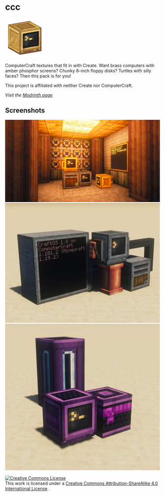 # ccc

<img src="assets/icon.png" width="128" alt="Pack icon">

ComputerCraft textures that fit in with Create. Want brass computers with amber
phosphor screens? Chunky 8-inch floppy disks? Turtles with silly faces? Then
this pack is for you!

This project is affiliated with neither Create nor ComputerCraft.

*Visit the [Modrinth page](https://modrinth.com/resourcepack/ccc)*

## Screenshots

![Advanced computer and peripherals](screenshots/advanced_computer.png)
![Basic computer](screenshots/basic_computer.png)
![Command computer](screenshots/command_computer.png)

<a rel="license" href="http://creativecommons.org/licenses/by-sa/4.0/"><img alt="Creative Commons License" style="border-width:0" src="https://i.creativecommons.org/l/by-sa/4.0/88x31.png" /></a><br />This work is licensed under a <a rel="license" href="http://creativecommons.org/licenses/by-sa/4.0/">Creative Commons Attribution-ShareAlike 4.0 International License</a>.
